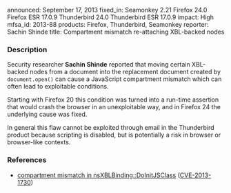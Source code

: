 announced: September 17, 2013
fixed_in: Seamonkey 2.21
          Firefox 24.0
          Firefox ESR 17.0.9
          Thunderbird 24.0
          Thunderbird ESR 17.0.9
impact: High
mfsa_id: 2013-88
products: Firefox, Thunderbird, Seamonkey
reporter: Sachin Shinde
title: Compartment mismatch re-attaching XBL-backed nodes

<h3>Description</h3>

<p>Security researcher <strong>Sachin Shinde</strong> reported that moving
certain XBL-backed nodes from a document into the replacement document
created by <code>document.open()</code> can cause a JavaScript
compartment mismatch which can often lead to exploitable conditions.
</p>
<p>Starting with Firefox 20 this condition was turned into a run-time
assertion that would crash the browser in an unexploitable way, and in
Firefox 24 the underlying cause was fixed.
</p>

<p class="note">In general this flaw cannot be exploited through email in the
Thunderbird product because scripting is disabled, but is potentially a risk in
browser or browser-like contexts.</p>

<h3>References</h3>

<ul>
  <li><a href="https://bugzilla.mozilla.org/show_bug.cgi?id=851353">
      compartment mismatch in nsXBLBinding::DoInitJSClass</a> (<a href="http://cve.mitre.org/cgi-bin/cvename.cgi?name=CVE-2013-1730" class="ex-ref">CVE-2013-1730</a>)</li>
</ul>



